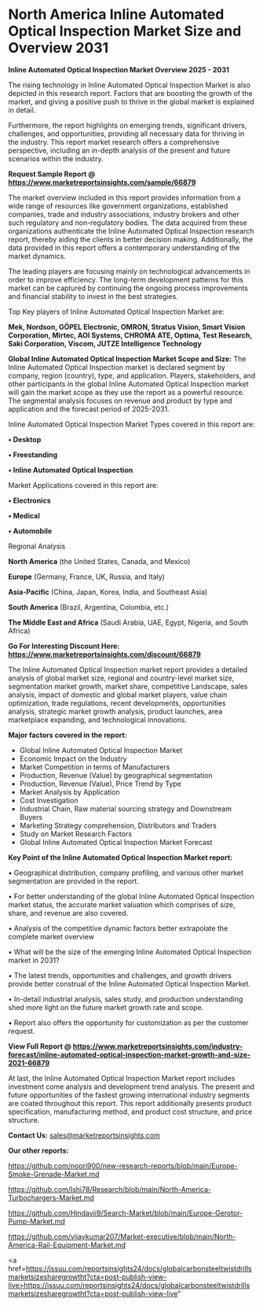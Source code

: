 # North America Inline Automated Optical Inspection Market Size and Overview 2031

<Strong> Inline Automated Optical Inspection Market Overview 2025 - 2031</strong>

The rising technology in Inline Automated Optical Inspection Market is also depicted in this research report. Factors that are boosting the growth of the market, and giving a positive push to thrive in the global market is explained in detail.

Furthermore, the report highlights on emerging trends, significant drivers, challenges, and opportunities, providing all necessary data for thriving in the industry. This report market research offers a comprehensive perspective, including an in-depth analysis of the present and future scenarios within the industry.

<strong>Request Sample Report @ <a href=https://www.marketreportsinsights.com/sample/66879>https://www.marketreportsinsights.com/sample/66879</a></strong>

The market overview included in this report provides information from a wide range of resources like government organizations, established companies, trade and industry associations, industry brokers and other such regulatory and non-regulatory bodies. The data acquired from these organizations authenticate the Inline Automated Optical Inspection research report, thereby aiding the clients in better decision making. Additionally, the data provided in this report offers a contemporary understanding of the market dynamics.

The leading players are focusing mainly on technological advancements in order to improve efficiency. The long-term development patterns for this market can be captured by continuing the ongoing process improvements and financial stability to invest in the best strategies.

Top Key players of Inline Automated Optical Inspection Market are:

<strong>Mek, Nordson, GÖPEL Electronic, OMRON, Stratus Vision, Smart Vision Corporation, Mirtec, AOI Systems, CHROMA ATE, Optima, Test Research, Saki Corporation, Viscom, JUTZE Intelligence Technology</strong>

<strong><b>Global Inline Automated Optical Inspection Market Scope and Size:</b></strong>
The Inline Automated Optical Inspection market is declared segment by company, region (country), type, and application. Players, stakeholders, and other participants in the global Inline Automated Optical Inspection market will gain the market scope as they use the report as a powerful resource. The segmental analysis focuses on revenue and product by type and application and the forecast period of 2025-2031.

Inline Automated Optical Inspection Market Types covered in this report are:

<strong>• Desktop

• Freestanding

• Inline Automated Optical Inspection</strong>

Market Applications covered in this report are:

<strong>• Electronics

• Medical

• Automobile</strong> 

Regional Analysis

<strong>North America</strong> (the United States, Canada, and Mexico)

<strong>Europe</strong> (Germany, France, UK, Russia, and Italy)

<strong>Asia-Pacific</strong> (China, Japan, Korea, India, and Southeast Asia)

<strong>South America</strong> (Brazil, Argentina, Colombia, etc.)

<strong>The Middle East and Africa</strong> (Saudi Arabia, UAE, Egypt, Nigeria, and South Africa)

<strong>Go For Interesting Discount Here: <a href=https://www.marketreportsinsights.com/discount/66879>https://www.marketreportsinsights.com/discount/66879</a></strong>

The Inline Automated Optical Inspection market report provides a detailed analysis of global market size, regional and country-level market size, segmentation market growth, market share, competitive Landscape, sales analysis, impact of domestic and global market players, value chain optimization, trade regulations, recent developments, opportunities analysis, strategic market growth analysis, product launches, area marketplace expanding, and technological innovations.

<strong><b>Major factors covered in the report:</b></strong>
<ul>
  <li>Global Inline Automated Optical Inspection Market </li>
  <li>Economic Impact on the Industry</li>
  <li>Market Competition in terms of Manufacturers</li>
  <li>Production, Revenue (Value) by geographical segmentation</li>
  <li>Production, Revenue (Value), Price Trend by Type</li>
  <li>Market Analysis by Application</li>
  <li>Cost Investigation</li>
  <li>Industrial Chain, Raw material sourcing strategy and Downstream Buyers</li>
  <li>Marketing Strategy comprehension, Distributors and Traders</li>
  <li>Study on Market Research Factors</li>
  <li>Global Inline Automated Optical Inspection Market Forecast</li>
</ul>

<strong><b>Key Point of the Inline Automated Optical Inspection Market report:</b></strong>

• Geographical distribution, company profiling, and various other market segmentation are provided in the report.

• For better understanding of the global Inline Automated Optical Inspection market status, the accurate market valuation which comprises of size, share, and revenue are also covered.

• Analysis of the competitive dynamic factors better extrapolate the complete market overview

• What will be the size of the emerging Inline Automated Optical Inspection market in 2031?

• The latest trends, opportunities and challenges, and growth drivers provide better construal of the Inline Automated Optical Inspection Market.

• In-detail industrial analysis, sales study, and production understanding shed more light on the future market growth rate and scope.

• Report also offers the opportunity for customization as per the customer request.

<strong><b>View Full Report @ <a href=https://www.marketreportsinsights.com/industry-forecast/inline-automated-optical-inspection-market-growth-and-size-2021-66879>https://www.marketreportsinsights.com/industry-forecast/inline-automated-optical-inspection-market-growth-and-size-2021-66879</a></b></strong>


At last, the Inline Automated Optical Inspection Market report includes investment come analysis and development trend analysis. The present and future opportunities of the fastest growing international industry segments are coated throughout this report. This report additionally presents product specification, manufacturing method, and product cost structure, and price structure.

<strong>Contact Us:</strong>
sales@marketreportsinsights.com

<strong>Our other reports:</strong>

<a href=https://github.com/noori900/new-research-reports/blob/main/Europe-Smoke-Grenade-Market.md>https://github.com/noori900/new-research-reports/blob/main/Europe-Smoke-Grenade-Market.md</a>

<a href=https://github.com/Ishi78/Research/blob/main/North-America-Turbochargers-Market.md>https://github.com/Ishi78/Research/blob/main/North-America-Turbochargers-Market.md</a>

<a href=https://github.com/Hindavii9/Search-Market/blob/main/Europe-Gerotor-Pump-Market.md>https://github.com/Hindavii9/Search-Market/blob/main/Europe-Gerotor-Pump-Market.md</a>

<a href=https://github.com/vijaykumar207/Market-executive/blob/main/North-America-Rail-Equipment-Market.md>https://github.com/vijaykumar207/Market-executive/blob/main/North-America-Rail-Equipment-Market.md</a>

<a href=https://issuu.com/reportsinsights24/docs/globalcarbonsteeltwistdrillsmarketsizesharegrowtht?cta=post-publish-view-live>https://issuu.com/reportsinsights24/docs/globalcarbonsteeltwistdrillsmarketsizesharegrowtht?cta=post-publish-view-live</a>"

